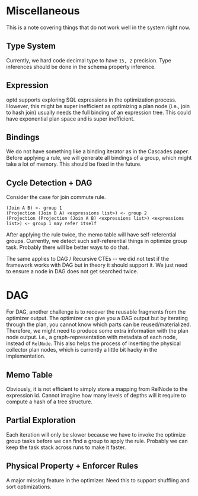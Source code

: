 # Miscellaneous

This is a note covering things that do not work well in the system right now.

## Type System

Currently, we hard code decimal type to have `15, 2` precision. Type inferences should be done in the schema property inference.

## Expression

optd supports exploring SQL expressions in the optimization process. However, this might be super inefficient as optimizing a plan node (i.e., join to hash join) usually needs the full binding of an expression tree. This could have exponential plan space and is super inefficient.

## Bindings

We do not have something like a binding iterator as in the Cascades paper. Before applying a rule, we will generate all bindings of a group, which might take a lot of memory. This should be fixed in the future.

## Cycle Detection + DAG

Consider the case for join commute rule.

```
(Join A B) <- group 1
(Projection (Join B A) <expressions list>) <- group 2
(Projection (Projection (Join A B) <expressions list>) <expressions list>) <- group 1 may refer itself
```

After applying the rule twice, the memo table will have self-referential groups. Currently, we detect such self-referential things in optimize group task. Probably there will be better ways to do that.

The same applies to DAG / Recursive CTEs -- we did not test if the framework works with DAG but in theory it should support it. We just need to ensure a node in DAG does not get searched twice.

# DAG

For DAG, another challenge is to recover the reusable fragments from the optimizer output. The optimizer can give you a DAG output but by iterating through the plan, you cannot know which parts can be reused/materialized. Therefore, we might need to produce some extra information with the plan node output. i.e., a graph-representation with metadata of each node, instead of `RelNode`. This also helps the process of inserting the physical collector plan nodes, which is currently a little bit hacky in the implementation.

## Memo Table

Obviously, it is not efficient to simply store a mapping from RelNode to the expression id. Cannot imagine how many levels of depths will it require to compute a hash of a tree structure.

## Partial Exploration

Each iteration will only be slower because we have to invoke the optimize group tasks before we can find a group to apply the rule. Probably we can keep the task stack across runs to make it faster.

## Physical Property + Enforcer Rules

A major missing feature in the optimizer. Need this to support shuffling and sort optimizations.
